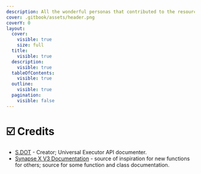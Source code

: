 ```yaml
---
description: All the wonderful personas that contributed to the resources.
cover: .gitbook/assets/header.png
coverY: 0
layout:
  cover:
    visible: true
    size: full
  title:
    visible: true
  description:
    visible: true
  tableOfContents:
    visible: true
  outline:
    visible: true
  pagination:
    visible: false
---
```


# ☑️ Credits

* [S.DOT](https://discord.com/users/943986156821966879) - Creator; Universal Executor API documenter.
* [Synapse X V3 Documentation](https://web.archive.org/web/20231030192815/https://synllc.github.io/synapse-x-documentation/) - source of inspiration for new functions for others; source for some function and class documentation.

